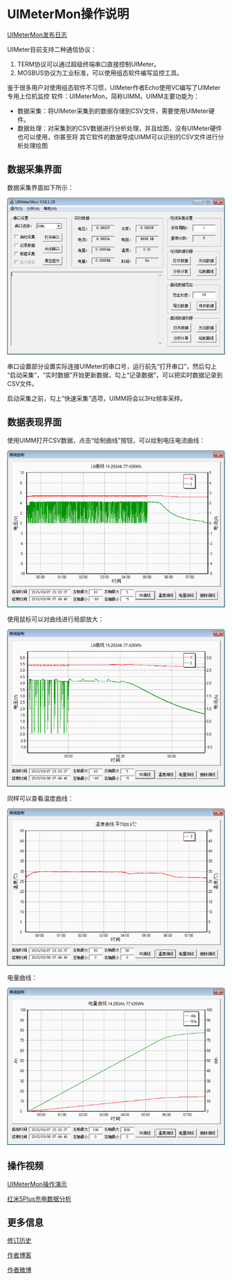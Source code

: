 # UIMeterMon操作说明

[UIMeterMon发布日志](ReleaseNotes.md)

UIMeter目前支持二种通信协议：
1. TERM协议可以通过超级终端串口直接控制UIMeter。
2. MOSBUS协议为工业标准，可以使用组态软件编写监控工具。

鉴于很多用户对使用组态软件不习惯，UIMeter作者Echo使用VC编写了UIMeter专用上位机监控
软件：UIMeterMon，简称UIMM。UIMM主要功能为：
- 数据采集：将UIMeter采集到的数据存储到CSV文件，需要使用UIMeter硬件。
- 数据处理：对采集到的CSV数据进行分析处理，并且绘图，没有UIMeter硬件也可以使用，你甚至将
  其它软件的数据导成UIMM可以识别的CSV文件进行分析处理绘图

## 数据采集界面
数据采集界面如下所示：
 
![数据采集界面](image/01-数据采集界面.png "数据采集界面")

串口设置部分设置实际连接UIMeter的串口号，运行前先“打开串口”，然后勾上
“启动采集”，“实时数据”开始更新数据，勾上“记录数据”，可以把实时数据记录到CSV文件。

启动采集之前，勾上”快速采集”选项，UIMM将会以3Hz频率采样。

## 数据表现界面
使用UIMM打开CSV数据，点击“绘制曲线”按钮，可以绘制电压电流曲线：
 
![电压电流曲线](image/02-电压电流曲线.png "电压电流曲线")

使用鼠标可以对曲线进行局部放大：
 
![缩放以后的电压电流曲线](image/03-缩放以后的电压电流曲线.png "缩放以后的电压电流曲线")

同样可以查看温度曲线：
 
![温度曲线](image/04-温度曲线.png "温度曲线")

电量曲线：
 
![电量曲线](image/05-电量曲线.png "电量曲线")

## 操作视频
[UIMeterMon操作演示](http://v.youku.com/v_show/id_XODc2Nzc5NDI4.html?firsttime=72)

[红米5Plus充电数据分析](video/红米5Plus充电数据分析.wmv)

## 更多信息
[修订历史](ReleaseNotes.md)

[作者博客](http://blog.sina.com.cn/xjtuecho)

[作者微博](http://weibo.com/eth0)